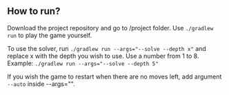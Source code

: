 ## How to run?
Download the project repository and go to /project folder. Use ``./gradlew run`` to play the game yourself.

To use the solver, run ``./gradlew run --args="--solve --depth x"`` and replace x with the depth you wish to use. Use a number from 1 to 8.\
Example: ``./gradlew run --args="--solve --depth 5"``

If you wish the game to restart when there are no moves left, add argument ``--auto`` inside --args="".